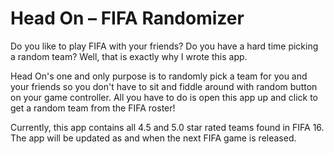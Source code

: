 # Head On – FIFA Randomizer

Do you like to play FIFA with your friends? Do you have a hard time picking a random team? Well, that is exactly why I wrote this app.

Head On's one and only purpose is to randomly pick a team for you and your friends so you don't have to sit and fiddle around with random button on your game controller. All you have to do is open this app up and click to get a random team from the FIFA roster!

Currently, this app contains all 4.5 and 5.0 star rated teams found in FIFA 16. The app will be updated as and when the next FIFA game is released.
